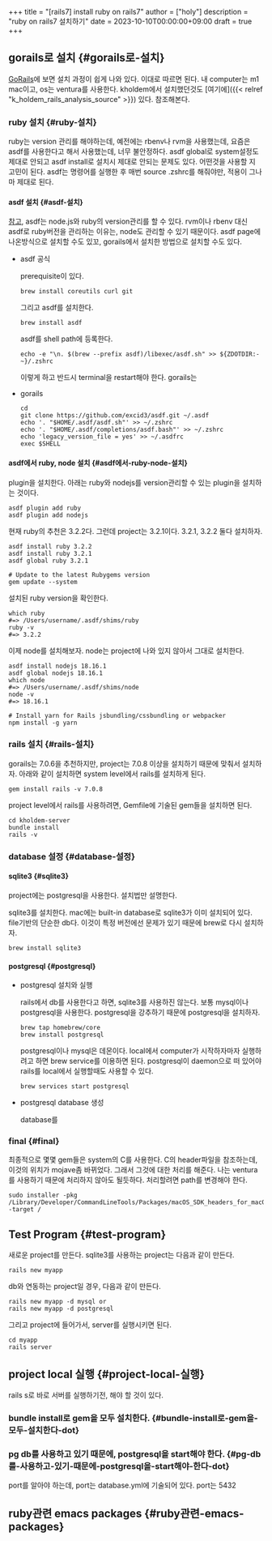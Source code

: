 +++
title = "[rails7] install ruby on rails7"
author = ["holy"]
description = "ruby on rails7 설치하기"
date = 2023-10-10T00:00:00+09:00
draft = true
+++

## gorails로 설치 {#gorails로-설치}

[GoRails](https://gorails.com/setup/macos/13-ventura)에 보면 설치 과정이 쉽게 나와 있다. 이대로 따르면 된다.  내
computer는 m1 mac이고, os는 ventura를 사용한다. kholdem에서
설치했던것도 [여기에]({{< relref "k_holdem_rails_analysis_source" >}}) 있다. 참조해본다.


### ruby 설치 {#ruby-설치}

ruby는 version 관리를 해야하는데, 예전에는 rbenv나 rvm을 사용했는데,
요즘은 asdf를 사용한다고 해서 사용했는데, 너무 불안정하다. asdf
global로 system설정도 제대로 안되고 asdf install로 설치시 제대로
안되는 문제도 있다. 어떤것을 사용할 지 고민이 된다. asdf는 명령어를
실행한 후 매번 source .zshrc를 해줘야만, 적용이 그나마 제대로 된다.


#### asdf 설치 {#asdf-설치}

[참고](https://asdf-vm.com/guide/getting-started.html), asdf는 node.js와 ruby의 version관리를 할 수 있다. rvm이나 rbenv
대신 asdf로 ruby버전을 관리하는 이유는, node도 관리할 수 있기
때문이다. asdf page에 나온방식으로 설치할 수도 있꼬, gorails에서
설치한 방법으로 설치할 수도 있다.

<!--list-separator-->

-  asdf 공식

    prerequisite이 있다.

    ```shell
    brew install coreutils curl git
    ```

    그리고 asdf를 설치한다.

    ```shell
    brew install asdf
    ```

    asdf를 shell path에 등록한다.

    ```shell
    echo -e "\n. $(brew --prefix asdf)/libexec/asdf.sh" >> ${ZDOTDIR:-~}/.zshrc
    ```

    이렇게 하고 반드시 terminal을 restart해야 한다. gorails는

<!--list-separator-->

-  gorails

    ```shell
    cd
    git clone https://github.com/excid3/asdf.git ~/.asdf
    echo '. "$HOME/.asdf/asdf.sh"' >> ~/.zshrc
    echo '. "$HOME/.asdf/completions/asdf.bash"' >> ~/.zshrc
    echo 'legacy_version_file = yes' >> ~/.asdfrc
    exec $SHELL
    ```


#### asdf에서 ruby, node 설치 {#asdf에서-ruby-node-설치}

plugin을 설치한다. 아래는 ruby와 nodejs를 version관리할 수 있는
plugin을 설치하는 것이다.

```shell
asdf plugin add ruby
asdf plugin add nodejs
```

현재 ruby의 추천은 3.2.2다. 그런데 project는 3.2.1이다. 3.2.1, 3.2.2 둘다 설치하자.

```shell
asdf install ruby 3.2.2
asdf install ruby 3.2.1
asdf global ruby 3.2.1

# Update to the latest Rubygems version
gem update --system
```

설치된 ruby version을 확인한다.

```shell
which ruby
#=> /Users/username/.asdf/shims/ruby
ruby -v
#=> 3.2.2
```

이제 node를 설치해보자. node는 project에 나와 있지 않아서 그대로 설치한다.

```shell
asdf install nodejs 18.16.1
asdf global nodejs 18.16.1
which node
#=> /Users/username/.asdf/shims/node
node -v
#=> 18.16.1

# Install yarn for Rails jsbundling/cssbundling or webpacker
npm install -g yarn
```


### rails 설치 {#rails-설치}

gorails는 7.0.6을 추천하지만, project는 7.0.8 이상을 설치하기 때문에
맞춰서 설치하자. 아래와 같이 설치하면 system level에서 rails를
설치하게 된다.

```shell
gem install rails -v 7.0.8

```

project level에서 rails를 사용하려면, Gemfile에 기술된 gem들을
설치하면 된다.

```shell
cd kholdem-server
bundle install
rails -v
```


### database 설정 {#database-설정}


#### sqlite3 {#sqlite3}

project에는 postgresql을 사용한다. 설치법만 설명한다.

sqlite3를 설치한다. mac에는 built-in database로 sqlite3가 이미
설치되어 있다. file기반의 단순한 db다. 이것이 특정 버전에선 문제가
있기 때문에 brew로 다시 설치하자.

```shell
brew install sqlite3
```


#### postgresql {#postgresql}

<!--list-separator-->

-  postgresql 설치와 실행

    rails에서 db를 사용한다고 하면, sqlite3를 사용하진 않는다. 보통
    mysql이나 postgresql을 사용한다. postgresql을 강추하기 때문에
    postgresql을 설치하자.

    ```shell
    brew tap homebrew/core
    brew install postgresql
    ```

    postgresql이나 mysql은 데몬이다. local에서 computer가 시작하자마자
    실행하려고 하면 brew service를 이용하면 된다. postgresql이 daemon으로
    떠 있어야 rails를 local에서 실행할때도 사용할 수 있다.

    ```shell
    brew services start postgresql
    ```

<!--list-separator-->

-  postgresql database 생성

    database를


### final {#final}

최종적으로 몇몇 gem들은 system의 C를 사용한다. C의 header파일을
참조하는데, 이것의 위치가 mojave좀 바뀌었다. 그래서 그것에 대한 처리를
해준다. 나는 ventura를 사용하기 때문에 처리하지 않아도
될듯하다. 처리할려면 path를 변경해야 한다.

```shell
sudo installer -pkg /Library/Developer/CommandLineTools/Packages/macOS_SDK_headers_for_macOS_10.14.pkg -target /
```


## Test Program {#test-program}

새로운 project를 만든다. sqlite3를 사용하는 project는 다음과 같이
만든다.

```shell
rails new myapp
```

db와 연동하는 project일 경우, 다음과 같이 만든다.

```shell
rails new myapp -d mysql or
rails new myapp -d postgresql
```

그리고 project에 들어가서, server를 실행시키면 된다.

```shell
cd myapp
rails server
```


## project local 실행 {#project-local-실행}

rails s로 바로 서버를 실행하기전, 해야 할 것이 있다.


### bundle install로 gem을 모두 설치한다. {#bundle-install로-gem을-모두-설치한다-dot}


### pg db를 사용하고 있기 때문에, postgresql을 start해야 한다. {#pg-db를-사용하고-있기-때문에-postgresql을-start해야-한다-dot}

port를 알아야 하는데, port는 database.yml에 기술되어 있다. port는 5432


## ruby관련 emacs packages {#ruby관련-emacs-packages}
